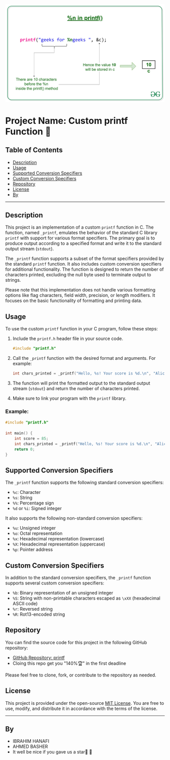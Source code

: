 ![Printf Function](img.jpg)


# Project Name: Custom printf Function 🚀

## Table of Contents
- [Description](#description)
- [Usage](#usage)
- [Supported Conversion Specifiers](#supported-conversion-specifiers)
- [Custom Conversion Specifiers](#custom-conversion-specifiers)
- [Repository](#repository)
- [License](#license)
- [By](#by)

---

## Description

This project is an implementation of a custom `printf` function in C. The function, named `_printf`, emulates the behavior of the standard C library `printf` with support for various format specifiers. The primary goal is to produce output according to a specified format and write it to the standard output stream (`stdout`).

The `_printf` function supports a subset of the format specifiers provided by the standard `printf` function. It also includes custom conversion specifiers for additional functionality. The function is designed to return the number of characters printed, excluding the null byte used to terminate output to strings.

Please note that this implementation does not handle various formatting options like flag characters, field width, precision, or length modifiers. It focuses on the basic functionality of formatting and printing data.

## Usage

To use the custom `printf` function in your C program, follow these steps:

1. Include the `printf.h` header file in your source code.

   ```c
   #include "printf.h"
   ```

2. Call the `_printf` function with the desired format and arguments. For example:

   ```c
   int chars_printed = _printf("Hello, %s! Your score is %d.\n", "Alice", 85);
   ```

3. The function will print the formatted output to the standard output stream (`stdout`) and return the number of characters printed.

4. Make sure to link your program with the `printf` library.

### Example:

```c
#include "printf.h"

int main() {
    int score = 85;
    int chars_printed = _printf("Hello, %s! Your score is %d.\n", "Alice", score);
    return 0;
}
```

## Supported Conversion Specifiers

The `_printf` function supports the following standard conversion specifiers:

- `%c`: Character
- `%s`: String
- `%%`: Percentage sign
- `%d` or `%i`: Signed integer

It also supports the following non-standard conversion specifiers:

- `%u`: Unsigned integer
- `%o`: Octal representation
- `%x`: Hexadecimal representation (lowercase)
- `%X`: Hexadecimal representation (uppercase)
- `%p`: Pointer address

## Custom Conversion Specifiers

In addition to the standard conversion specifiers, the `_printf` function supports several custom conversion specifiers:

- `%b`: Binary representation of an unsigned integer
- `%S`: String with non-printable characters escaped as `\xXX` (hexadecimal ASCII code)
- `%r`: Reversed string
- `%R`: Rot13-encoded string

## Repository

You can find the source code for this project in the following GitHub repository:

- [GitHub Repository: printf](https://github.com/hima890/printf)
- Cloing this repo get you "140%🏆" in the first deadline

Please feel free to clone, fork, or contribute to the repository as needed.

## License

This project is provided under the open-source [MIT License](LICENSE). You are free to use, modify, and distribute it in accordance with the terms of the license.

---

## By
- IBRAHIM HANAFI
- AHMED BASHER
- It well be nice if you gave us a star🌟 🙏
